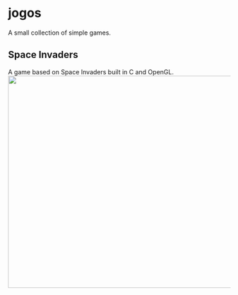 # jogos
A small collection of simple games.

## Space Invaders
A game based on Space Invaders built in C and OpenGL.
<img src="https://i.imgur.com/Z0mnEM6.png" style="height: 480px; width:852px;"/>


